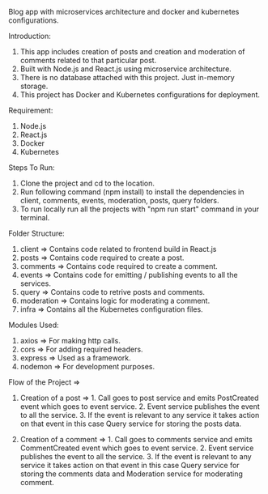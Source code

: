 Blog app with microservices architecture and docker and kubernetes configurations.

Introduction:

  1. This app includes creation of posts and creation and moderation of comments related to that particular post.
  2. Built with Node.js and React.js using microservice architecture. 
  3. There is no database attached with this project. Just in-memory storage.
  4. This project has Docker and Kubernetes configurations for deployment.

Requirement:

  1. Node.js
  2. React.js
  3. Docker
  4. Kubernetes

Steps To Run:

  1. Clone the project and cd to the location.
  2. Run following command (npm install) to install the dependencies in client, comments, events, moderation, posts, query folders.
  3. To run locally run all the projects with "npm run start" command in your terminal.
  
Folder Structure:

  1. client => Contains code related to frontend build in React.js
  2. posts => Contains code required to create a post.
  3. comments => Contains code required to create a comment.
  4. events => Contains code for emitting / publishing events to all the services.
  5. query => Contains code to retrive posts and comments.
  6. moderation => Contains logic for moderating a comment.
  7. infra => Contains all the Kubernetes configuration files.

Modules Used:

  1. axios => For making http calls.
  2. cors => For adding required headers.
  3. express => Used as a framework.
  4. nodemon => For development purposes.

Flow of the Project =>

  1. Creation of a post => 
    1. Call goes to post service and emits PostCreated event which goes to event service.
    2. Event service publishes the event to all the service.
    3. If the event is relevant to any service it takes action on that event in this case Query service for storing the posts data.
    
  2. Creation of a comment => 
    1. Call goes to comments service and emits CommentCreated event which goes to event service.
    2. Event service publishes the event to all the service.
    3. If the event is relevant to any service it takes action on that event in this case Query service for storing the comments data and Moderation service for moderating comment.
